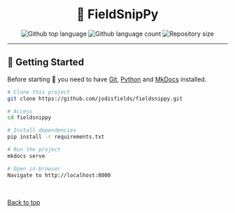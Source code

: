 <h1 align="center">🚀 FieldSnipPy</h1>

<p align="center">
  <img alt="Github top language" src="https://img.shields.io/github/languages/top/jodisfields/fieldsnippy?color=lime">

  <img alt="Github language count" src="https://img.shields.io/github/languages/count/jodisfields/fieldsnippy?color=lime">

  <img alt="Repository size" src="https://img.shields.io/github/repo-size/jodisfields/fieldsnippy?color=lime">
</p>

<hr>

## 🏁 Getting Started

Before starting 🏁 you need to have [Git](https://git-scm.com), [Python](https://python.org/download) and [MkDocs](https://mkdocs.org) installed.

```bash
# Clone this project
git clone https://github.com/jodisfields/fieldsnippy.git

# Access
cd fieldsnippy

# Install dependencies
pip install -r requirements.txt

# Run the project
mkdocs serve

# Open in browser
Navigate to http://localhost:8000
```

&#xa0;

<a href="#top">Back to top</a>

